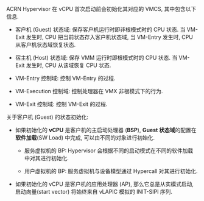 
ACRN Hypervisor 在 vCPU 首次启动前会初始化其对应的 VMCS, 其中包含以下信息.

* 客户机 (Guest) 状态域: 保存客户机运行时即非根模式时的 CPU 状态. 当 VM-Exit 发生时, CPU 把当前状态存入客户机状态域, 当 VM-Entry 发生时, CPU 从客户机状态域恢复状态.

* 宿主机 (Host) 状态域: 保存 VMM 运行时即根模式时的 CPU 状态. 当 VM-Exit 发生时, CPU 从该域恢复 CPU 状态.

* VM-Entry 控制域: 控制 VM-Entry 的过程.

* VM-Execution 控制域: 控制处理器在 VMX 非根模式下的行为.

* VM-Exit 控制域: 控制 VM-Exit 的过程.

关于客户机 (Guest) 的状态初始化:

* 如果初始化的 **vCPU** 是客户机的主启动处理器 (**BSP**), **Guest 状态域**的配置在**软件加载**(SW Load) 中完成, 可以由不同的对象进行初始化.

  * 服务虚拟机的 BP: Hypervisor 会根据不同的启动模式在不同的软件加载中对其进行初始化.

  * 用户虚拟机的 BP: 服务虚拟机与设备模型通过 Hypercall 对其进行初始化.

* 如果初始化的 vCPU 是客户机的应用处理器 (AP), 那么它总是从实模式启动, 启动向量(start vector) 将始终来自 vLAPIC 模拟的 INIT-SIPI 序列.
